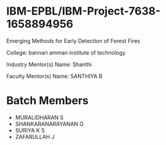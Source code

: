 # IBM-EPBL/IBM-Project-7638-1658894956

Emerging Methods for Early Detection of Forest Fires

College: bannari amman institute of technology

Industry Mentor(s) Name: Shanthi

Faculty Mentor(s) Name: SANTHIYA B

# Batch Members
  - MURALIDHARAN S 
  - SHANKARANARAYANAN G
  - SURIYA K S
  - ZAFARULLAH J
